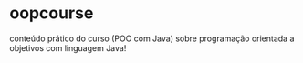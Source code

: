 # oopcourse
conteúdo prático do curso (POO com Java) sobre programação orientada a objetivos com linguagem Java!

